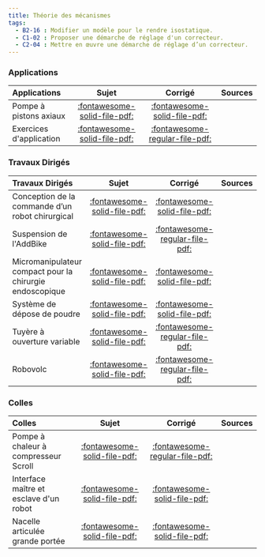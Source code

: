 ```yaml
---
title: Théorie des mécanismes 
tags:
  - B2-16 : Modifier un modèle pour le rendre isostatique.
  - C1-02 : Proposer une démarche de réglage d'un correcteur.
  - C2-04 : Mettre en œuvre une démarche de réglage d’un correcteur.
---
```



### Applications 
 
| Applications | Sujet | Corrigé | Sources  | 
| :-------------- | :---: | :-----: | :------: | 
| Pompe à pistons axiaux | [:fontawesome-solid-file-pdf:](http://xpessoles-cpge.fr/pdf/Cy_06_02_Activation_01_Sujet.pdf) | [:fontawesome-solid-file-pdf:](http://xpessoles-cpge.fr/pdf/Cy_06_02_Activation_01_Corrige.pdf) | 
| Exercices d'application | [:fontawesome-solid-file-pdf:](http://xpessoles-cpge.fr/pdf/Cy_06_02_Application_01_Sujet.pdf) | [:fontawesome-regular-file-pdf:](http://xpessoles-cpge.fr/pdf/Cy_06_02_Application_01_Corrige.pdf) | 

### Travaux Dirigés 
 
| Travaux Dirigés | Sujet | Corrigé | Sources  | 
| :-------------- | :---: | :-----: | :------: | 
| Conception de la commande d’un robot chirurgical | [:fontawesome-solid-file-pdf:](http://xpessoles-cpge.fr/pdf/Cy_06_02_Colle_03_DaVinci_Sujet.pdf) | [:fontawesome-solid-file-pdf:](http://xpessoles-cpge.fr/pdf/Cy_06_02_Colle_03_DaVinci_Corrige.pdf) | 
| Suspension de l'AddBike | [:fontawesome-solid-file-pdf:](http://xpessoles-cpge.fr/pdf/Cy_06_02_TD_01_AddBike_Sujet.pdf) | [:fontawesome-regular-file-pdf:](http://xpessoles-cpge.fr/pdf/Cy_06_02_TD_01_AddBike_Corrige.pdf) | 
| Micromanipulateur compact pour la chirurgie endoscopique | [:fontawesome-solid-file-pdf:](http://xpessoles-cpge.fr/pdf/Cy_06_02_TD_02_MC2E_Sujet.pdf) | [:fontawesome-solid-file-pdf:](http://xpessoles-cpge.fr/pdf/Cy_06_02_TD_02_MC2E_Corrige.pdf) | 
| Système de dépose de poudre | [:fontawesome-solid-file-pdf:](http://xpessoles-cpge.fr/pdf/Cy_06_02_TD_03_Prehenseur_Sujet.pdf) | [:fontawesome-solid-file-pdf:](http://xpessoles-cpge.fr/pdf/Cy_06_02_TD_03_Prehenseur_Corrige.pdf) | 
| Tuyère à ouverture variable | [:fontawesome-solid-file-pdf:](http://xpessoles-cpge.fr/pdf/Cy_06_02_TD_04_Tuyere_Sujet.pdf) | [:fontawesome-regular-file-pdf:](http://xpessoles-cpge.fr/pdf/Cy_06_02_TD_04_Tuyere_Corrige.pdf) | 
| Robovolc | [:fontawesome-solid-file-pdf:](http://xpessoles-cpge.fr/pdf/Cy_06_02_TD_06_Robovolc_Sujet.pdf) | [:fontawesome-regular-file-pdf:](http://xpessoles-cpge.fr/pdf/Cy_06_02_TD_06_Robovolc_Corrige.pdf) | 

### Colles 
 
| Colles | Sujet | Corrigé | Sources  | 
| :-------------- | :---: | :-----: | :------: | 
| Pompe à chaleur à compresseur Scroll | [:fontawesome-solid-file-pdf:](http://xpessoles-cpge.fr/pdf/Cy_06_02_Colle_01_Scroll_Sujet.pdf) | [:fontawesome-regular-file-pdf:](http://xpessoles-cpge.fr/pdf/Cy_06_02_Colle_01_Scroll_Corrige.pdf) | 
| Interface maître et esclave d'un robot | [:fontawesome-solid-file-pdf:](http://xpessoles-cpge.fr/pdf/Cy_06_02_Colle_02_Hoeken_Sujet.pdf) | [:fontawesome-solid-file-pdf:](http://xpessoles-cpge.fr/pdf/Cy_06_02_Colle_02_Hoeken_Corrige.pdf) | 
| Nacelle articulée grande portée | [:fontawesome-solid-file-pdf:](http://xpessoles-cpge.fr/pdf/Cy_06_02_Colle_04_Nacelle_Sujet.pdf) | [:fontawesome-solid-file-pdf:](http://xpessoles-cpge.fr/pdf/Cy_06_02_Colle_04_Nacelle_Corrige.pdf) | 


